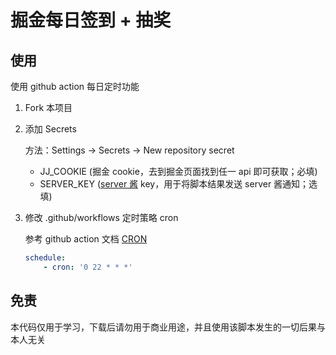 # 掘金每日签到 + 抽奖

## 使用

使用 github action 每日定时功能


1. Fork 本项目

2. 添加 Secrets

    方法：Settings -> Secrets -> New repository secret

    - JJ_COOKIE (掘金 cookie，去到掘金页面找到任一 api 即可获取；必填)
    - SERVER_KEY ([server 酱](https://sct.ftqq.com/sendkey) key，用于将脚本结果发送 server 酱通知；选填)

3. 修改 .github/workflows 定时策略 cron

    参考 github action 文档 [CRON](https://docs.github.com/cn/actions/reference/events-that-trigger-workflows#scheduled-events)

    ```yml
    schedule:
        - cron: '0 22 * * *'
    ```

## 免责

本代码仅用于学习，下载后请勿用于商业用途，并且使用该脚本发生的一切后果与本人无关
